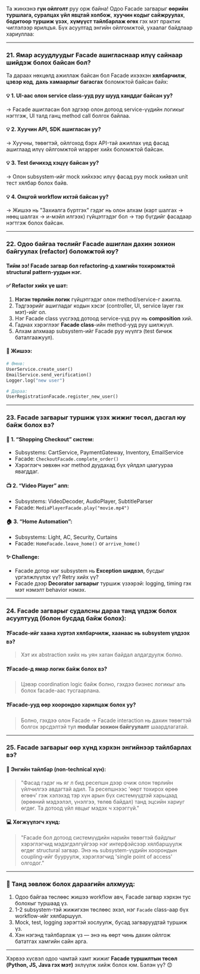 Та жинхэнэ **гүн ойлголт** руу орж байна! Одоо Facade загварыг **өөрийн туршлага, суралцах үйл явцтай холбож**, **хуучин кодыг сайжруулах**, **бодитоор туршиж үзэх**, **хүмүүст тайлбарлаж өгөх** гэх мэт практик чиглэлээр ярилцъя. Бүх асуултад энгийн ойлгомжтой, ухаалаг байдлаар хариуллаа:

---

### **21. Ямар асуудлуудыг Facade ашигласнаар илүү сайнаар шийдэж болох байсан бол?**

Та дараах нөхцөлд ажиллаж байсан бол Facade ихээхэн **хялбарчилж**, **цэвэр код**, **дахь хамаарлыг багасгах** боломжтой байсан байх:

#### 💡 **1. UI-аас олон service class-ууд руу шууд ханддаг байсан уу?**
→ Facade ашигласан бол эдгээр олон дотоод service-үүдийн логикыг нэгтгэж, UI талд ганц method call болгох байлаа.

#### 💡 **2. Хуучин API, SDK ашигласан уу?**
→ Хуучны, төвөгтэй, ойлгоход бэрх API-тай ажиллах үед фасад ашиглаад илүү ойлгомжтой wrapper хийх боломжтой байсан.

#### 💡 **3. Test бичихэд хэцүү байсан уу?**
→ Олон subsystem-ийг mock хийхээс илүү фасад руу mock хийвэл unit тест хялбар болох байв.

#### 💡 **4. Онцгой workflow ихтэй байсан уу?**
→ Жишээ нь "Захиалга бүртгэх" гэдэг нь олон алхам (карт шалгах → нөөц шалгах → и-мэйл илгээх) гүйцэтгэдэг бол → тэр бүгдийг фасадаар нэгтгэж болох байсан.

---

### **22. Одоо байгаа төслийг Facade ашиглан дахин зохион байгуулах (refactor) боломжтой юу?**

#### Тийм ээ! Facade загвар бол **refactoring-д хамгийн тохиромжтой structural pattern**-уудын нэг.

#### ✅ Refactor хийх үе шат:
1. **Нэгэн төрлийн логик** гүйцэтгэдэг олон method/service-г ажигла.
2. Тэдгээрийг ашигладаг кодын хэсэг (controller, UI, service layer гэх мэт)-ийг ол.
3. Нэг Facade class үүсгээд дотоод service-үүд рүү нь **composition** хий.
4. Гаднах хэрэглээг **Facade class**-ийн method-ууд руу шилжүүл.
5. Алхам алхмаар subsystem-ийг Facade руу нүүлгэ (test бичиж баталгаажуул).

#### 🎯 Жишээ:
```python
# Өмнө:
UserService.create_user()
EmailService.send_verification()
Logger.log("new user")

# Дараа:
UserRegistrationFacade.register_new_user()
```

---

### **23. Facade загварыг туршиж үзэх жижиг төсөл, дасгал юу байж болох вэ?**

#### 🛒 **1. “Shopping Checkout” систем**:
- Subsystems: CartService, PaymentGateway, Inventory, EmailService
- Facade: `CheckoutFacade.complete_order()`
- Хэрэглэгч зөвхөн нэг method дуудахад бүх үйлдэл цаагуураа явагддаг.

#### 📺 **2. “Video Player” апп**:
- Subsystems: VideoDecoder, AudioPlayer, SubtitleParser
- Facade: `MediaPlayerFacade.play("movie.mp4")`

#### 🏠 **3. “Home Automation”**:
- Subsystems: Light, AC, Security, Curtains
- Facade: `HomeFacade.leave_home()` or `arrive_home()`

#### ✨ **Challenge**:
- Facade дотор нэг subsystem нь **Exception шидвэл**, бусдыг үргэлжлүүлэх үү? Retry хийх үү?
- Facade дээр **Decorator загварыг** туршиж үзээрэй: logging, timing гэх мэт нэмэлт behavior нэмэх.

---

### **24. Facade загварыг судалсны дараа танд үлдэж болох асуултууд (болон бусдад байж болох):**

#### ❓**Facade-ийг хаана хүртэл хялбарчилж, хаанаас нь subsystem үлдээх вэ?**
> Хэт их abstraction хийх нь уян хатан байдал алдагдуулж болно.

#### ❓**Facade-д ямар логик байж болох вэ?**
> Цэвэр coordination logic байж болно, гэхдээ бизнес логикыг аль болох facade-аас тусгаарлана.

#### ❓**Facade-ууд өөр хоорондоо харилцаж болох уу?**
> Болно, гэхдээ олон Facade → Facade interaction нь дахин төвөгтэй болгох эрсдэлтэй тул **modular зохион байгуулалт** шаардлагатай.

---

### **25. Facade загварыг өөр хүнд хэрхэн энгийнээр тайлбарлах вэ?**

#### 🎤 **Энгийн тайлбар (non-technical хүн):**
> "Фасад гэдэг нь яг л бид ресепшн дээр очиж олон төрлийн үйлчилгээ авдагтай адил. Та ресепшнээс 'өөрт тохирох өрөө өгөөч' гэж хэлэхэд тэр хүн арын бүх системүүдтэй харьцаад (өрөөний мэдээлэл, үнэлгээ, төлөв байдал) танд эцсийн хариуг өгдөг. Та дотоод үйл явцыг мэдэх ч хэрэггүй."

#### 💻 **Хөгжүүлэгч хүнд:**
> "Facade бол дотоод системүүдийн нарийн төвөгтэй байдлыг хэрэглэгчид мэдэгдэлгүйгээр нэг интерфэйсээр хялбаршуулж өгдөг structural загвар. Энэ нь subsystem-үүдийн хоорондын coupling-ийг бууруулж, хэрэглэгчид 'single point of access' олгодог."

---

### 🤹 Танд зөвлөж болох дараагийн алхмууд:

1. Одоо байгаа төслөөс жишээ workflow авч, Facade загвар хэрхэн тус болохыг туршаад үз.
2. 1-2 subsystem-тэй жижигхэн төслөөс эхэл, нэг `Facade` class-аар бүх workflow-ийг хялбаршуул.
3. Mock, test, logging зэрэгтэй хослуулж, бусад загваруудтай туршиж үз.
4. Хэн нэгэнд тайлбарлаж үз — энэ нь өөрт чинь дахин ойлгож бататгах хамгийн сайн арга.

---

Хэрвээ хүсвэл одоо чамтай хамт жижиг **Facade туршилтын төсөл (Python, JS, Java гэх мэт)** эхлүүлж хийж болох юм. Бэлэн үү? 😊
